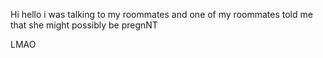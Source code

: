 Hi
hello
i was talking to my roommates and one of my roommates told me that she might possibly be pregnNT

LMAO